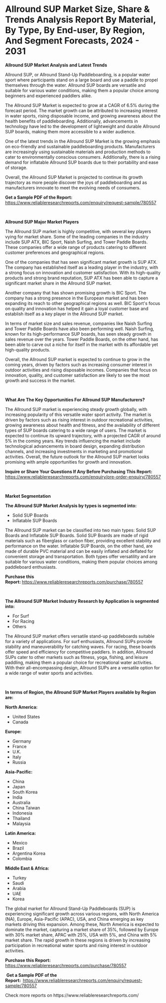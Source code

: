 <p><h1>Allround SUP Market Size, Share & Trends Analysis Report By Material, By Type, By End-user, By Region, And Segment Forecasts, 2024 - 2031</h1></p><p><strong>Allround SUP Market Analysis and Latest Trends</strong></p>
<p><p>Allround SUP, or Allround Stand-Up Paddleboarding, is a popular water sport where participants stand on a large board and use a paddle to propel themselves through the water. Allround SUP boards are versatile and suitable for various water conditions, making them a popular choice among beginners and experienced paddlers alike.</p><p>The Allround SUP Market is expected to grow at a CAGR of 6.5% during the forecast period. The market growth can be attributed to increasing interest in water sports, rising disposable income, and growing awareness about the health benefits of paddleboarding. Additionally, advancements in technology have led to the development of lightweight and durable Allround SUP boards, making them more accessible to a wider audience.</p><p>One of the latest trends in the Allround SUP Market is the growing emphasis on eco-friendly and sustainable paddleboarding products. Manufacturers are increasingly using sustainable materials and production methods to cater to environmentally conscious consumers. Additionally, there is a rising demand for inflatable Allround SUP boards due to their portability and ease of storage.</p><p>Overall, the Allround SUP Market is projected to continue its growth trajectory as more people discover the joys of paddleboarding and as manufacturers innovate to meet the evolving needs of consumers.</p></p>
<p><strong>Get a Sample PDF of the Report:&nbsp;</strong> <a href="https://www.reliableresearchreports.com/enquiry/request-sample/780557">https://www.reliableresearchreports.com/enquiry/request-sample/780557</a></p>
<p>&nbsp;</p>
<p><strong>Allround SUP Major Market Players</strong></p>
<p><p>The Allround SUP market is highly competitive, with several key players vying for market share. Some of the leading companies in the industry include SUP ATX, BIC Sport, Naish Surfing, and Tower Paddle Boards. These companies offer a wide range of products catering to different customer preferences and geographical regions.</p><p>One of the companies that has seen significant market growth is SUP ATX. The company has established itself as a leading player in the industry, with a strong focus on innovation and customer satisfaction. With its high-quality products and strong brand reputation, SUP ATX has been able to capture a significant market share in the Allround SUP market.</p><p>Another company that has shown promising growth is BIC Sport. The company has a strong presence in the European market and has been expanding its reach to other geographical regions as well. BIC Sport's focus on quality and innovation has helped it gain a loyal customer base and establish itself as a key player in the Allround SUP market.</p><p>In terms of market size and sales revenue, companies like Naish Surfing and Tower Paddle Boards have also been performing well. Naish Surfing, known for its high-performance SUP boards, has seen steady growth in sales revenue over the years. Tower Paddle Boards, on the other hand, has been able to carve out a niche for itself in the market with its affordable yet high-quality products.</p><p>Overall, the Allround SUP market is expected to continue to grow in the coming years, driven by factors such as increasing consumer interest in outdoor activities and rising disposable incomes. Companies that focus on innovation, quality, and customer satisfaction are likely to see the most growth and success in the market.</p></p>
<p>&nbsp;</p>
<p><strong>What Are The Key Opportunities For Allround SUP Manufacturers?</strong></p>
<p><p>The Allround SUP market is experiencing steady growth globally, with increasing popularity of this versatile water sport activity. The market is driven by factors such as rising interest in outdoor recreational activities, growing awareness about health and fitness, and the availability of different types of SUP boards catering to a wide range of users. The market is expected to continue its upward trajectory, with a projected CAGR of around 5% in the coming years. Key trends influencing the market include technological advancements in board design, expanding distribution channels, and increasing investments in marketing and promotional activities. Overall, the future outlook for the Allround SUP market looks promising with ample opportunities for growth and innovation.</p></p>
<p><strong>Inquire or Share Your Questions If Any Before Purchasing This Report:</strong> <a href="https://www.reliableresearchreports.com/enquiry/pre-order-enquiry/780557">https://www.reliableresearchreports.com/enquiry/pre-order-enquiry/780557</a></p>
<p>&nbsp;</p>
<p><strong>Market Segmentation</strong></p>
<p><strong>The Allround SUP Market Analysis by types is segmented into:</strong></p>
<p><ul><li>Solid SUP Boards</li><li>Inflatable SUP Boards</li></ul></p>
<p><p>The Allround SUP market can be classified into two main types: Solid SUP Boards and Inflatable SUP Boards. Solid SUP Boards are made of rigid materials such as fiberglass or carbon fiber, providing excellent stability and performance on the water. Inflatable SUP Boards, on the other hand, are made of durable PVC material and can be easily inflated and deflated for convenient storage and transportation. Both types offer versatility and are suitable for various water conditions, making them popular choices among paddleboard enthusiasts.</p></p>
<p><strong>Purchase this Report:&nbsp;</strong><a href="https://www.reliableresearchreports.com/purchase/780557">https://www.reliableresearchreports.com/purchase/780557</a></p>
<p>&nbsp;</p>
<p><strong>The Allround SUP Market Industry Research by Application is segmented into:</strong></p>
<p><ul><li>For Surf</li><li>For Racing</li><li>Others</li></ul></p>
<p><p>The Allround SUP market offers versatile stand-up paddleboards suitable for a variety of applications. For surf enthusiasts, Allround SUPs provide stability and maneuverability for catching waves. For racing, these boards offer speed and efficiency for competitive paddlers. In addition, Allround SUPs cater to other markets such as fitness, yoga, fishing, and leisure paddling, making them a popular choice for recreational water activities. With their all-encompassing design, Allround SUPs are a versatile option for a wide range of water sports and activities.</p></p>
<p>&nbsp;</p>
<p><strong>In terms of Region, the Allround SUP Market Players available by Region are:</strong></p>
<p>
    <p> <strong> North America: </strong>
        <ul>
            <li>United States</li>
            <li>Canada</li>
        </ul>
        </p> 
    <p> <strong> Europe: </strong>
        <ul>
            <li>Germany</li>
            <li>France</li>
            <li>U.K.</li>
            <li>Italy</li>
            <li>Russia</li>
        </ul>
        </p> 
    <p> <strong> Asia-Pacific: </strong>
        <ul>
            <li>China</li>
            <li>Japan</li>
            <li>South Korea</li>
            <li>India</li>
            <li>Australia</li>
            <li>China Taiwan</li>
            <li>Indonesia</li>
            <li>Thailand</li>
            <li>Malaysia</li>
        </ul>
        </p> 
    <p> <strong> Latin America: </strong>
        <ul>
            <li>Mexico</li>
            <li>Brazil</li>
            <li>Argentina Korea</li>
            <li>Colombia</li>
        </ul>
        </p> 
    <p> <strong> Middle East & Africa: </strong>
        <ul>
            <li>Turkey</li>
            <li>Saudi</li>
            <li>Arabia</li>
            <li>UAE</li>
            <li>Korea</li>
        </ul>
    </p>
    </p>
<p><p>The global market for Allround Stand-Up Paddleboards (SUP) is experiencing significant growth across various regions, with North America (NA), Europe, Asia-Pacific (APAC), USA, and China emerging as key markets driving this expansion. Among these, North America is expected to dominate the market, capturing a market share of 35%, followed by Europe with 30% market share, APAC with 25%, USA with 5%, and China with 5% market share. The rapid growth in these regions is driven by increasing participation in recreational water sports and rising interest in outdoor activities.</p></p>
<p><strong>Purchase this Report: </strong><a href="https://www.reliableresearchreports.com/purchase/780557">https://www.reliableresearchreports.com/purchase/780557</a></p>
<p>&nbsp;<strong>Get a Sample PDF of the Report:&nbsp;&nbsp;</strong><a href="https://www.reliableresearchreports.com/enquiry/request-sample/780557">https://www.reliableresearchreports.com/enquiry/request-sample/780557</a></p>
<p><strong></strong></p>
<p>Check more reports on https://www.reliableresearchreports.com/</p>
